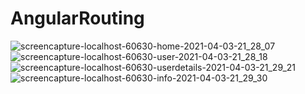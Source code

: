 # AngularRouting




![screencapture-localhost-60630-home-2021-04-03-21_28_07](https://user-images.githubusercontent.com/81439037/113484065-0ac33c00-94c4-11eb-8703-885f57c96e5c.png)
![screencapture-localhost-60630-user-2021-04-03-21_28_18](https://user-images.githubusercontent.com/81439037/113484064-0a2aa580-94c4-11eb-986a-43c6f16aec8f.png)
![screencapture-localhost-60630-userdetails-2021-04-03-21_29_21](https://user-images.githubusercontent.com/81439037/113484062-0860e200-94c4-11eb-88b6-721261f3753f.png)
![screencapture-localhost-60630-info-2021-04-03-21_29_30](https://user-images.githubusercontent.com/81439037/113484060-072fb500-94c4-11eb-852d-ea6ff31d6708.png)

